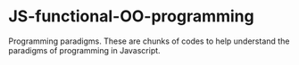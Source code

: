 # JS-functional-OO-programming
Programming paradigms.
These are chunks of codes to help understand the paradigms of programming in Javascript.
